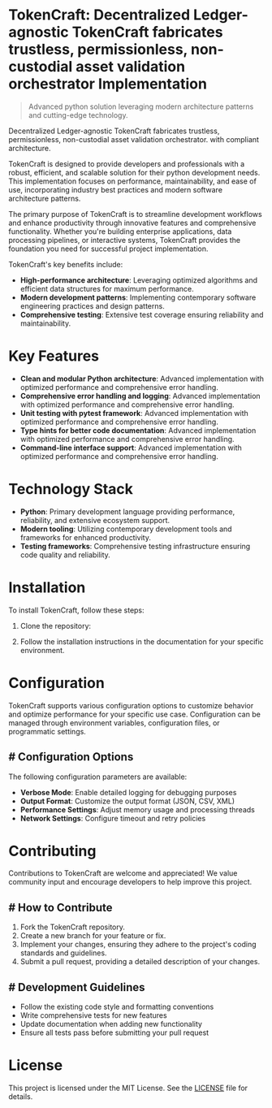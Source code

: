 <!-- fallback_TokenCraft_20250803191055_57761 -->

# TokenCraft: Decentralized Ledger-agnostic TokenCraft fabricates trustless, permissionless, non-custodial asset validation orchestrator Implementation
> Advanced python solution leveraging modern architecture patterns and cutting-edge technology.

Decentralized Ledger-agnostic TokenCraft fabricates trustless, permissionless, non-custodial asset validation orchestrator. with compliant architecture.

TokenCraft is designed to provide developers and professionals with a robust, efficient, and scalable solution for their python development needs. This implementation focuses on performance, maintainability, and ease of use, incorporating industry best practices and modern software architecture patterns.

The primary purpose of TokenCraft is to streamline development workflows and enhance productivity through innovative features and comprehensive functionality. Whether you're building enterprise applications, data processing pipelines, or interactive systems, TokenCraft provides the foundation you need for successful project implementation.

TokenCraft's key benefits include:

* **High-performance architecture**: Leveraging optimized algorithms and efficient data structures for maximum performance.
* **Modern development patterns**: Implementing contemporary software engineering practices and design patterns.
* **Comprehensive testing**: Extensive test coverage ensuring reliability and maintainability.

# Key Features

* **Clean and modular Python architecture**: Advanced implementation with optimized performance and comprehensive error handling.
* **Comprehensive error handling and logging**: Advanced implementation with optimized performance and comprehensive error handling.
* **Unit testing with pytest framework**: Advanced implementation with optimized performance and comprehensive error handling.
* **Type hints for better code documentation**: Advanced implementation with optimized performance and comprehensive error handling.
* **Command-line interface support**: Advanced implementation with optimized performance and comprehensive error handling.

# Technology Stack

* **Python**: Primary development language providing performance, reliability, and extensive ecosystem support.
* **Modern tooling**: Utilizing contemporary development tools and frameworks for enhanced productivity.
* **Testing frameworks**: Comprehensive testing infrastructure ensuring code quality and reliability.

# Installation

To install TokenCraft, follow these steps:

1. Clone the repository:


2. Follow the installation instructions in the documentation for your specific environment.

# Configuration

TokenCraft supports various configuration options to customize behavior and optimize performance for your specific use case. Configuration can be managed through environment variables, configuration files, or programmatic settings.

## # Configuration Options

The following configuration parameters are available:

* **Verbose Mode**: Enable detailed logging for debugging purposes
* **Output Format**: Customize the output format (JSON, CSV, XML)
* **Performance Settings**: Adjust memory usage and processing threads
* **Network Settings**: Configure timeout and retry policies

# Contributing

Contributions to TokenCraft are welcome and appreciated! We value community input and encourage developers to help improve this project.

## # How to Contribute

1. Fork the TokenCraft repository.
2. Create a new branch for your feature or fix.
3. Implement your changes, ensuring they adhere to the project's coding standards and guidelines.
4. Submit a pull request, providing a detailed description of your changes.

## # Development Guidelines

* Follow the existing code style and formatting conventions
* Write comprehensive tests for new features
* Update documentation when adding new functionality
* Ensure all tests pass before submitting your pull request

# License

This project is licensed under the MIT License. See the [LICENSE](https://github.com/xgek/TokenCraft/blob/main/LICENSE) file for details.
